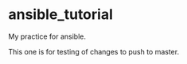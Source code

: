 # ansible_tutorial
My practice for ansible.


This one is for testing of changes to push to master.
